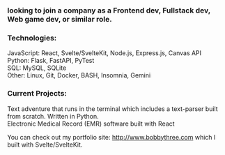 ### looking to join a company as a Frontend dev, Fullstack dev, Web game dev, or similar role.

### Technologies:  
JavaScript: React, Svelte/SvelteKit, Node.js, Express.js, Canvas API  
Python: Flask, FastAPI, PyTest  
SQL: MySQL, SQLite  
Other: Linux, Git, Docker, BASH, Insomnia, Gemini  

### Current Projects:  
Text adventure that runs in the terminal which includes a text-parser built from scratch. Written in Python.  
Electronic Medical Record (EMR) software built with React  

You can check out my portfolio site: http://www.bobbythree.com which I built with Svelte/SvelteKit.


